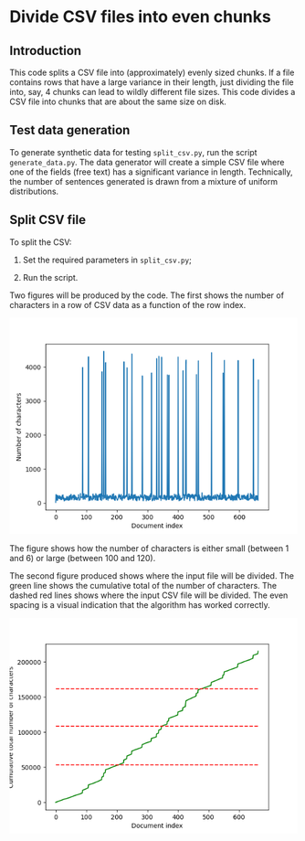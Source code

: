 # Divide CSV files into even chunks

## Introduction

This code splits a CSV file into (approximately) evenly sized chunks. If a file contains rows that have a large variance in their length, just dividing the file into, say, 4 chunks can lead to wildly different file sizes. This code divides a CSV file into chunks that are about the same size on disk.

## Test data generation

To generate synthetic data for testing `split_csv.py`, run the script `generate_data.py`. The data generator will create a simple CSV file where one of the fields (free text) has a significant variance in length. Technically, the number of sentences generated is drawn from a mixture of uniform distributions.

## Split CSV file

To split the CSV:

1. Set the required parameters in `split_csv.py`;

2. Run the script.

Two figures will be produced by the code. The first shows the number of characters in a row of CSV data as a function of the row index.

![](doc_lengths.png)

The figure shows how the number of characters is either small (between 1 and 6) or large (between 100 and 120).

The second figure produced shows where the input file will be divided. The green line shows the cumulative total of the number of characters. The dashed red lines shows where the input CSV file will be divided. The even spacing is a visual indication that the algorithm has worked correctly.

![](break_points.png)
